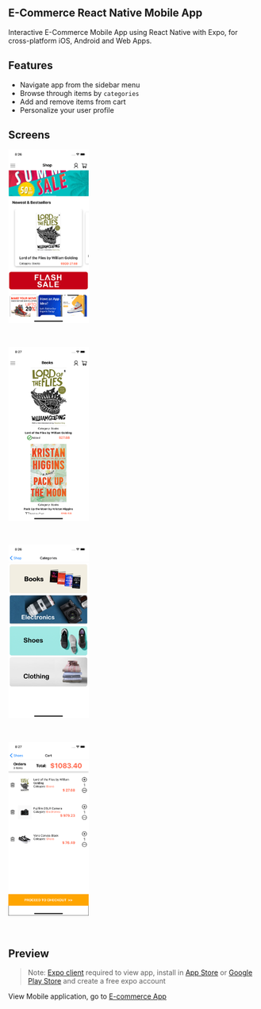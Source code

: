 ## E-Commerce React Native Mobile App

Interactive E-Commerce Mobile App using React Native with Expo, for cross-platform iOS, Android and Web Apps.

## Features
- Navigate app from the sidebar menu
- Browse through items by `categories`
- Add and remove items from cart
- Personalize your user profile

## Screens

  <p align="left">
    <img src="https://raw.githubusercontent.com/shaunpal/e-commerce-react-native-shopping-app/main/screens-demo/Home%20Screen.png" height="350">
  </p>
  <br />

  <p align="left">
    <img src="https://raw.githubusercontent.com/shaunpal/e-commerce-react-native-shopping-app/main/screens-demo/Books%20Screen.png" height="350">
  </p>
  <br />

  <p align="left">
    <img src="https://raw.githubusercontent.com/shaunpal/e-commerce-react-native-shopping-app/main/screens-demo/Categories%20Screen.png" height="350">
  </p>
  <br />
  
  <p align="left">
    <img src="https://github.com/shaunpal/e-commerce-react-native-shopping-app/blob/main/screens-demo/Cart%20Screen.png" height="350">
  </p>
  <br />



## Preview

> Note: [Expo client](https://expo.io/) required  to view app, install in [App Store]() or [Google Play Store]() and create a free expo account

View Mobile application, go to [E-commerce App](https://expo.io/@shaunpal/ShoppingAppNativeProject)
